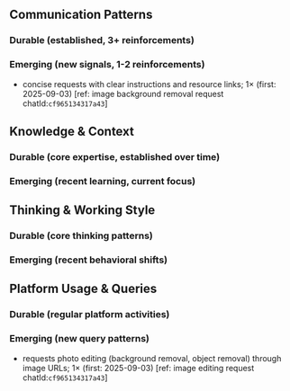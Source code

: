 ## Communication Patterns
### Durable (established, 3+ reinforcements)

### Emerging (new signals, 1-2 reinforcements)
- concise requests with clear instructions and resource links; 1× (first: 2025-09-03) [ref: image background removal request chatId:`cf965134317a43`]

## Knowledge & Context
### Durable (core expertise, established over time)

### Emerging (recent learning, current focus)

## Thinking & Working Style
### Durable (core thinking patterns)

### Emerging (recent behavioral shifts)

## Platform Usage & Queries
### Durable (regular platform activities)

### Emerging (new query patterns)
- requests photo editing (background removal, object removal) through image URLs; 1× (first: 2025-09-03) [ref: image editing request chatId:`cf965134317a43`]